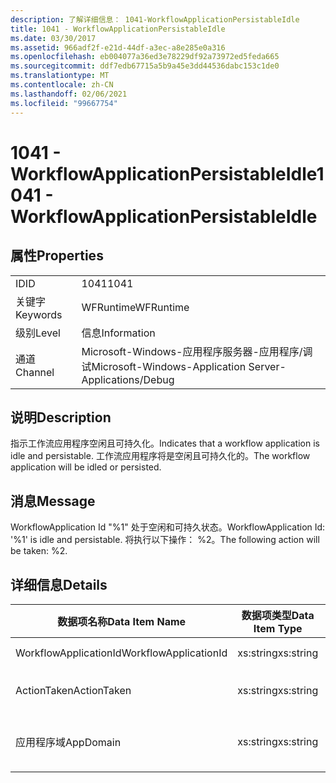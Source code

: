 ```yaml
---
description: 了解详细信息： 1041-WorkflowApplicationPersistableIdle
title: 1041 - WorkflowApplicationPersistableIdle
ms.date: 03/30/2017
ms.assetid: 966adf2f-e21d-44df-a3ec-a8e285e0a316
ms.openlocfilehash: eb004077a36ed3e78229df92a73972ed5feda665
ms.sourcegitcommit: ddf7edb67715a5b9a45e3dd44536dabc153c1de0
ms.translationtype: MT
ms.contentlocale: zh-CN
ms.lasthandoff: 02/06/2021
ms.locfileid: "99667754"
---
```

# <a name="1041---workflowapplicationpersistableidle"></a><span data-ttu-id="fa19d-103">1041 - WorkflowApplicationPersistableIdle</span><span class="sxs-lookup"><span data-stu-id="fa19d-103">1041 - WorkflowApplicationPersistableIdle</span></span>

## <a name="properties"></a><span data-ttu-id="fa19d-104">属性</span><span class="sxs-lookup"><span data-stu-id="fa19d-104">Properties</span></span>  
  
|||  
|-|-|  
|<span data-ttu-id="fa19d-105">ID</span><span class="sxs-lookup"><span data-stu-id="fa19d-105">ID</span></span>|<span data-ttu-id="fa19d-106">1041</span><span class="sxs-lookup"><span data-stu-id="fa19d-106">1041</span></span>|  
|<span data-ttu-id="fa19d-107">关键字</span><span class="sxs-lookup"><span data-stu-id="fa19d-107">Keywords</span></span>|<span data-ttu-id="fa19d-108">WFRuntime</span><span class="sxs-lookup"><span data-stu-id="fa19d-108">WFRuntime</span></span>|  
|<span data-ttu-id="fa19d-109">级别</span><span class="sxs-lookup"><span data-stu-id="fa19d-109">Level</span></span>|<span data-ttu-id="fa19d-110">信息</span><span class="sxs-lookup"><span data-stu-id="fa19d-110">Information</span></span>|  
|<span data-ttu-id="fa19d-111">通道</span><span class="sxs-lookup"><span data-stu-id="fa19d-111">Channel</span></span>|<span data-ttu-id="fa19d-112">Microsoft-Windows-应用程序服务器-应用程序/调试</span><span class="sxs-lookup"><span data-stu-id="fa19d-112">Microsoft-Windows-Application Server-Applications/Debug</span></span>|  
  
## <a name="description"></a><span data-ttu-id="fa19d-113">说明</span><span class="sxs-lookup"><span data-stu-id="fa19d-113">Description</span></span>  

 <span data-ttu-id="fa19d-114">指示工作流应用程序空闲且可持久化。</span><span class="sxs-lookup"><span data-stu-id="fa19d-114">Indicates that a workflow application is idle and persistable.</span></span> <span data-ttu-id="fa19d-115">工作流应用程序将是空闲且可持久化的。</span><span class="sxs-lookup"><span data-stu-id="fa19d-115">The workflow application will be idled or persisted.</span></span>  
  
## <a name="message"></a><span data-ttu-id="fa19d-116">消息</span><span class="sxs-lookup"><span data-stu-id="fa19d-116">Message</span></span>  

 <span data-ttu-id="fa19d-117">WorkflowApplication Id "%1" 处于空闲和可持久状态。</span><span class="sxs-lookup"><span data-stu-id="fa19d-117">WorkflowApplication Id: '%1' is idle and persistable.</span></span>  <span data-ttu-id="fa19d-118">将执行以下操作： %2。</span><span class="sxs-lookup"><span data-stu-id="fa19d-118">The following action will be taken: %2.</span></span>  
  
## <a name="details"></a><span data-ttu-id="fa19d-119">详细信息</span><span class="sxs-lookup"><span data-stu-id="fa19d-119">Details</span></span>  
  
|<span data-ttu-id="fa19d-120">数据项名称</span><span class="sxs-lookup"><span data-stu-id="fa19d-120">Data Item Name</span></span>|<span data-ttu-id="fa19d-121">数据项类型</span><span class="sxs-lookup"><span data-stu-id="fa19d-121">Data Item Type</span></span>|<span data-ttu-id="fa19d-122">说明</span><span class="sxs-lookup"><span data-stu-id="fa19d-122">Description</span></span>|  
|--------------------|--------------------|-----------------|  
|<span data-ttu-id="fa19d-123">WorkflowApplicationId</span><span class="sxs-lookup"><span data-stu-id="fa19d-123">WorkflowApplicationId</span></span>|<span data-ttu-id="fa19d-124">xs:string</span><span class="sxs-lookup"><span data-stu-id="fa19d-124">xs:string</span></span>|<span data-ttu-id="fa19d-125">工作流应用程序 ID</span><span class="sxs-lookup"><span data-stu-id="fa19d-125">The workflow application id</span></span>|  
|<span data-ttu-id="fa19d-126">ActionTaken</span><span class="sxs-lookup"><span data-stu-id="fa19d-126">ActionTaken</span></span>|<span data-ttu-id="fa19d-127">xs:string</span><span class="sxs-lookup"><span data-stu-id="fa19d-127">xs:string</span></span>|<span data-ttu-id="fa19d-128">将对工作流应用程序执行的操作。</span><span class="sxs-lookup"><span data-stu-id="fa19d-128">The action that will be taken on the workflow application.</span></span>|  
|<span data-ttu-id="fa19d-129">应用程序域</span><span class="sxs-lookup"><span data-stu-id="fa19d-129">AppDomain</span></span>|<span data-ttu-id="fa19d-130">xs:string</span><span class="sxs-lookup"><span data-stu-id="fa19d-130">xs:string</span></span>|<span data-ttu-id="fa19d-131">由 AppDomain.CurrentDomain.FriendlyName 返回的字符串。</span><span class="sxs-lookup"><span data-stu-id="fa19d-131">The string returned by AppDomain.CurrentDomain.FriendlyName.</span></span>|
